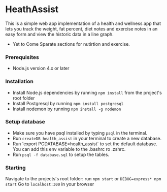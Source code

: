 # HeathAssist
This is a simple web app implementation of a health and wellness app that lets you track the weight, fat percent, diet notes and exercise notes
in an easy form and view the historic data in a line graph.

* Yet to Come
Sparate sections for nutirtion and exercise.

### Prerequisites
* Node.js version 4.x or later

### Installation
* Install Node.js dependencies by running `npm install` from the project's root folder
* Install Postgresql by running `npm install postgresql`
* Install nodemon by running `npm install -g nodemon`

### Setup database
* Make sure you have psql installed by typing `psql` in the terminal.
* Run `createDB health_assist` in your terminal to create a new database.
* Run 'export PGDATABASE=health_assist` to set the default database. You can add this env variable to the .bashrc ro .zshrc.
* Run `psql -f database.sql` to setup the tables.

### Starting
Navigate to the projects's root folder: run `npm start` or `DEBUG=express* npm start`
Go to `localhost:300` in your browser
